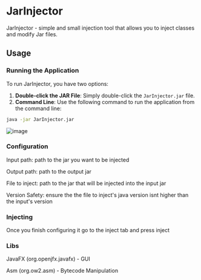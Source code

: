 # JarInjector

JarInjector - simple and small injection tool that allows you to inject classes and modify Jar files.

## Usage

### Running the Application

To run JarInjector, you have two options:
1. **Double-click the JAR File**: Simply double-click the `JarInjector.jar` file.
2. **Command Line**: Use the following command to run the application from the command line:
```bash
java -jar JarInjector.jar
```
![image](https://github.com/user-attachments/assets/606c2948-5233-4706-8131-529302650d83)

### Configuration
Input path: path to the jar you want to be injected

Output path: path to the output jar

File to inject: path to the jar that will be injected into the input jar

Version Safety: ensure the the file to inject's java version isnt higher than the input's version
### Injecting
Once you finish configuring it go to the inject tab and press inject

### Libs
JavaFX (org.openjfx.javafx) - GUI

Asm (org.ow2.asm) - Bytecode Manipulation

